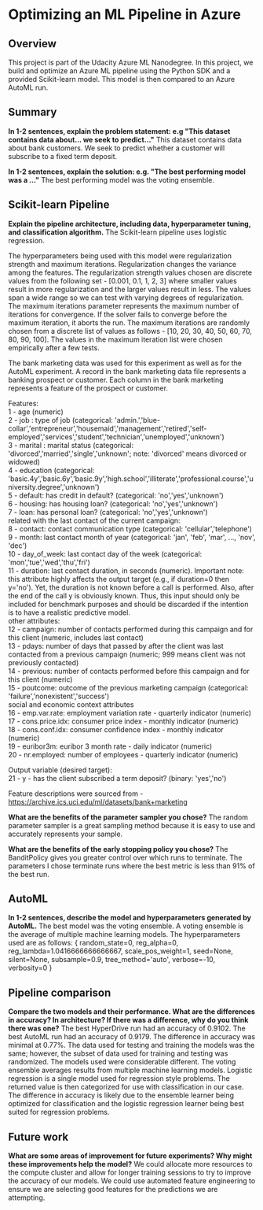 # Optimizing an ML Pipeline in Azure

## Overview
This project is part of the Udacity Azure ML Nanodegree.
In this project, we build and optimize an Azure ML pipeline using the Python SDK and a provided Scikit-learn model.
This model is then compared to an Azure AutoML run.

## Summary
**In 1-2 sentences, explain the problem statement: e.g "This dataset contains data about... we seek to predict..."**
This dataset contains data about bank customers. We seek to predict whether a customer will subscribe to a fixed term deposit.

**In 1-2 sentences, explain the solution: e.g. "The best performing model was a ..."**
The best performing model was the voting ensemble.

## Scikit-learn Pipeline
**Explain the pipeline architecture, including data, hyperparameter tuning, and classification algorithm.**
The Scikit-learn pipeline uses logistic regression. 

The hyperparameters being used with this model were regularization strength and maximum iterations. Regularization changes the variance among the features. The regularization strength values chosen are discrete values from the following set - [0.001, 0.1, 1, 2, 3] where smaller values result in more regularization and the larger values result in less. The values span a wide range so we can test with varying degrees of regularization.  
The maximum iterations parameter represents the maximum number of iterations for convergence. If the solver fails to converge before the maximum iteration, it aborts the run. The maximum iterations are randomly chosen from a discrete list of values as follows - [10, 20, 30, 40, 50, 60, 70, 80, 90, 100]. The values in the maximum iteration list were chosen empirically after a few tests.

The bank marketing data was used for this experiment as well as for the AutoML experiment. A record in the
bank marketing data file represents a banking prospect or customer. Each column in the bank marketing represents
a feature of the prospect or customer.  

Features:  
1 - age (numeric)  
2 - job : type of job (categorical: 'admin.','blue-collar','entrepreneur','housemaid','management','retired','self-employed','services','student','technician','unemployed','unknown')  
3 - marital : marital status (categorical: 'divorced','married','single','unknown'; note: 'divorced' means divorced or widowed)  
4 - education (categorical: 'basic.4y','basic.6y','basic.9y','high.school','illiterate','professional.course','university.degree','unknown')  
5 - default: has credit in default? (categorical: 'no','yes','unknown')  
6 - housing: has housing loan? (categorical: 'no','yes','unknown')  
7 - loan: has personal loan? (categorical: 'no','yes','unknown')  
related with the last contact of the current campaign:  
8 - contact: contact communication type (categorical: 'cellular','telephone')  
9 - month: last contact month of year (categorical: 'jan', 'feb', 'mar', ..., 'nov', 'dec')  
10 - day_of_week: last contact day of the week (categorical: 'mon','tue','wed','thu','fri')  
11 - duration: last contact duration, in seconds (numeric). Important note: this attribute highly affects the output target (e.g., if duration=0 then y='no'). Yet, the duration is not known before a call is performed. Also, after the end of the call y is obviously known. Thus, this input should only be included for benchmark purposes and should be discarded if the intention is to have a realistic predictive model.  
other attributes:  
12 - campaign: number of contacts performed during this campaign and for this client (numeric, includes last contact)  
13 - pdays: number of days that passed by after the client was last contacted from a previous campaign (numeric; 999 means client was not previously contacted)  
14 - previous: number of contacts performed before this campaign and for this client (numeric)  
15 - poutcome: outcome of the previous marketing campaign (categorical: 'failure','nonexistent','success')  
social and economic context attributes  
16 - emp.var.rate: employment variation rate - quarterly indicator (numeric)  
17 - cons.price.idx: consumer price index - monthly indicator (numeric)  
18 - cons.conf.idx: consumer confidence index - monthly indicator (numeric)  
19 - euribor3m: euribor 3 month rate - daily indicator (numeric)  
20 - nr.employed: number of employees - quarterly indicator (numeric)  
  
Output variable (desired target):  
21 - y - has the client subscribed a term deposit? (binary: 'yes','no')  

Feature descriptions were sourced from - https://archive.ics.uci.edu/ml/datasets/bank+marketing

**What are the benefits of the parameter sampler you chose?**
The random parameter sampler is a great sampling method because it is easy to use and accurately represents your sample.

**What are the benefits of the early stopping policy you chose?**
The BanditPolicy gives you greater control over which runs to terminate. The parameters I chose terminate runs
where the best metric is less than 91% of the best run.

## AutoML
**In 1-2 sentences, describe the model and hyperparameters generated by AutoML.**
The best model was the voting ensemble. A voting ensemble is the average of multiple machine learning models. The hyperparameters used are as follows:
  {
    random_state=0,
    reg_alpha=0,
    reg_lambda=1.0416666666666667,
    scale_pos_weight=1,
    seed=None,
    silent=None,
    subsample=0.9,
    tree_method='auto',
    verbose=-10,
    verbosity=0
  }

## Pipeline comparison
**Compare the two models and their performance. What are the differences in accuracy? In architecture? If there was a difference, why do you think there was one?**
The best HyperDrive run had an accuracy of 0.9102. The best AutoML run had an accuracy of 0.9179. The difference in accuracy was minimal at 0.77%. The data used for testing and training the models was the same; however, the subset of data used for training and testing was randomized. The models used were considerable different. The voting ensemble averages results from multiple machine learning models. Logistic regression is a single model used for regression style problems. The returned value is then categorized for use with classification in our case. The difference in accuracy is likely due to the ensemble learner being optimized for classification and the logistic regression learner being best suited for regression problems.

## Future work
**What are some areas of improvement for future experiments? Why might these improvements help the model?**
We could allocate more resources to the compute cluster and allow for longer training sessions to try to improve the accuracy of our models.
We could use automated feature engineering to ensure we are selecting good features for the predictions we are attempting.
